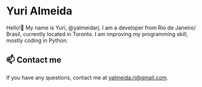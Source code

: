# Yuri Almeida 

Hello!👋 My name is Yuri, @yalmeidarj. I am a developer from Rio de Janeiro/ Brasil, currently located in Toronto. I am improving my programming skill, mostly coding in Python. 

## 📫 Contact me

If you have any questions, contact me at yalmeida.rj@gmail.com.



<!---
yalmeidarj/yalmeidarj is a ✨ special ✨ repository because its `README.md` (this file) appears on your GitHub profile.
You can click the Preview link to take a look at your changes.
--->
